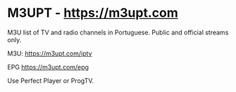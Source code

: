 # M3UPT - https://m3upt.com

M3U list of TV and radio channels in Portuguese. Public and official streams only.

M3U: https://m3upt.com/iptv

EPG https://m3upt.com/epg

Use Perfect Player or ProgTV.

